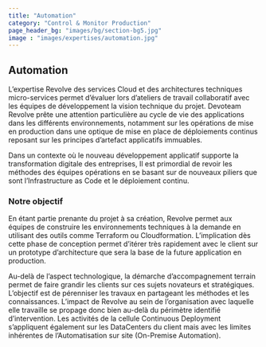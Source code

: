 ```yaml
---
title: "Automation"
category: "Control & Monitor Production"
page_header_bg: "images/bg/section-bg5.jpg"
image : "images/expertises/automation.jpg"
---
```



## Automation

L’expertise Revolve des services Cloud et des architectures techniques micro-services permet d’évaluer lors d’ateliers de travail collaboratif avec les équipes de développement la vision technique du projet. Devoteam Revolve prête une attention particulière au cycle de vie des applications dans les différents environnements, notamment sur les opérations de mise en production dans une optique de mise en place de déploiements continus reposant sur les principes d’artefact applicatifs immuables.

Dans un contexte où le nouveau développement applicatif supporte la transformation digitale des entreprises, Il est primordial de revoir les méthodes des équipes opérations en se basant sur de nouveaux piliers que sont l’Infrastructure as Code et le déploiement continu.

### Notre objectif

En étant partie prenante du projet à sa création, Revolve permet aux équipes de construire les environnements techniques à la demande en utilisant des outils comme Terraform ou Cloudformation. L’implication dès cette phase de conception permet d’itérer très rapidement avec le client sur un prototype d’architecture que sera la base de la future application en production.

Au-delà de l’aspect technologique, la démarche d’accompagnement terrain permet de faire grandir les clients sur ces sujets novateurs et stratégiques. L’objectif est de pérenniser les travaux en partageant les méthodes et les connaissances. L’impact de Revolve au sein de l’organisation avec laquelle elle travaille se propage donc bien au-delà du périmètre identifié d’intervention. Les activités de la cellule Continuous Deployment s’appliquent également sur les DataCenters du client mais avec les limites inhérentes de l’Automatisation sur site (On-Premise Automation).

